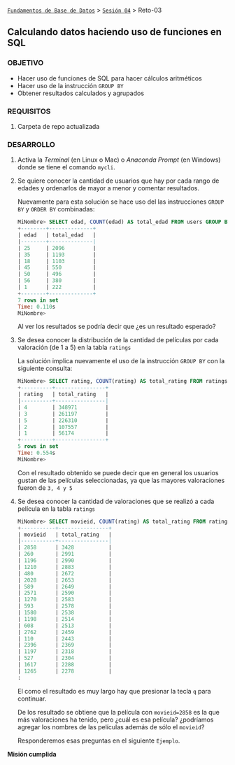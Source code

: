 [`Fundamentos de Base de Datos`](../../Readme.md) > [`Sesión 04`](../Readme.md) > Reto-03
## Calculando datos haciendo uso de funciones en SQL

### OBJETIVO
- Hacer uso de funciones de SQL para hacer cálculos aritméticos
- Hacer uso de la instrucción `GROUP BY`
- Obtener resultados calculados y agrupados

### REQUISITOS
1. Carpeta de repo actualizada

### DESARROLLO
1. Activa la _Terminal_ (en Linux o Mac) o _Anaconda Prompt_ (en Windows) donde se tiene el comando `mycli`.

1. Se quiere conocer la cantidad de usuarios que hay por cada rango de edades y ordenarlos de mayor a menor y comentar resultados.

   Nuevamente para esta solución se hace uso del las instrucciones `GROUP BY` y `ORDER BY` combinadas:
   ```sql
   MiNombre> SELECT edad, COUNT(edad) AS total_edad FROM users GROUP BY edad ORDER BY total_edad DESC;
   +--------+--------------+
   | edad   | total_edad   |
   |--------+--------------|
   | 25     | 2096         |
   | 35     | 1193         |
   | 18     | 1103         |
   | 45     | 550          |
   | 50     | 496          |
   | 56     | 380          |
   | 1      | 222          |
   +--------+--------------+
   7 rows in set
   Time: 0.110s
   MiNombre>  
   ```
   Al ver los resultados se podría decir que ¿es un resultado esperado?

1. Se desea conocer la distribución de la cantidad de películas por cada valoración (de 1 a 5) en la tabla `ratings`

   La solución implica nuevamente el uso de la instrucción `GROUP BY` con la siguiente consulta:
   ```sql
   MiNombre> SELECT rating, COUNT(rating) AS total_rating FROM ratings GROUP BY rating ORDER BY total_rating DESC;
   +----------+----------------+
   | rating   | total_rating   |
   |----------+----------------|
   | 4        | 348971         |
   | 3        | 261197         |
   | 5        | 226310         |
   | 2        | 107557         |
   | 1        | 56174          |
   +----------+----------------+
   5 rows in set
   Time: 0.554s
   MiNombre>  
   ```
   Con el resultado obtenido se puede decir que en general los usuarios gustan de las películas seleccionadas, ya que las mayores valoraciones fueron de `3, 4 y 5`

1. Se desea conocer la cantidad de valoraciones que se realizó a cada película en la tabla `ratings`
   ```sql
   MiNombre> SELECT movieid, COUNT(rating) AS total_rating FROM ratings GROUP BY movieid ORDER BY total_rating DESC;
   +-----------+----------------+
   | movieid   | total_rating   |
   |-----------+----------------|
   | 2858      | 3428           |
   | 260       | 2991           |
   | 1196      | 2990           |
   | 1210      | 2883           |
   | 480       | 2672           |
   | 2028      | 2653           |
   | 589       | 2649           |
   | 2571      | 2590           |
   | 1270      | 2583           |
   | 593       | 2578           |
   | 1580      | 2538           |
   | 1198      | 2514           |
   | 608       | 2513           |
   | 2762      | 2459           |
   | 110       | 2443           |
   | 2396      | 2369           |
   | 1197      | 2318           |
   | 527       | 2304           |
   | 1617      | 2288           |
   | 1265      | 2278           |
   :
   ```
   El como el resultado es muy largo hay que presionar la tecla `q` para continuar.

   De los resultado se obtiene que la película con `movieid=2858` es la que más valoraciones ha tenido, pero ¿cuál es esa película? ¿podríamos agregar los nombres de las películas además de sólo el `movieid`?

   Responderemos esas preguntas en el siguiente `Ejemplo`.

__Misión cumplida__
